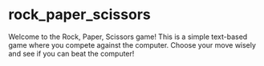 # rock_paper_scissors
Welcome to the Rock, Paper, Scissors game! This is a simple text-based game where you compete against the computer. Choose your move wisely and see if you can beat the computer!
